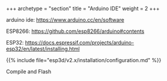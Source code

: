 +++
archetype = "section"
title = "Arduino IDE"
weight = 2
+++

arduino ide: https://www.arduino.cc/en/software

ESP8266: https://github.com/esp8266/arduino#contents

ESP32: https://docs.espressif.com/projects/arduino-esp32/en/latest/installing.html

{{% include file="esp3d/v2.x/installation/configuration.md" %}}

Compile and Flash